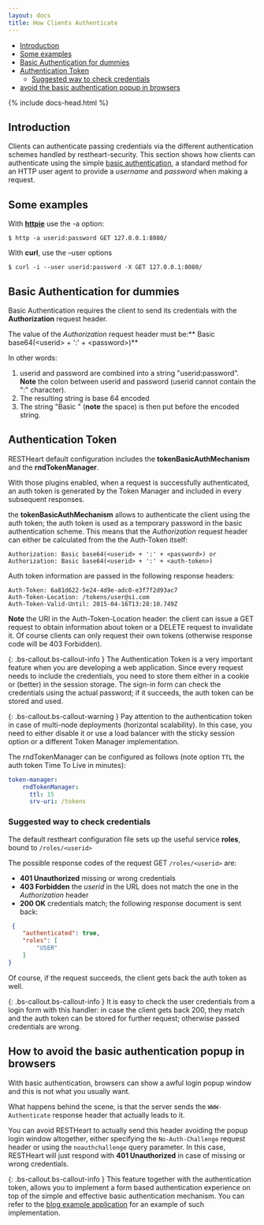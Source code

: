 ```yaml
---
layout: docs
title: How Clients Authenticate
---
```


<div markdown="1" class="d-none d-xl-block col-xl-2 order-last bd-toc">

- [Introduction](#introduction)
- [Some examples](#some-examples)
- [Basic Authentication for dummies](#basic-authentication-for-dummies)
- [Authentication Token](#authentication-token)
    - [Suggested way to check credentials](#suggested-way-to-check-credentials)
- [avoid the basic authentication popup in browsers](#avoid-the-basic-authentication-popup-in-browsers)

</div>
<div markdown="1" class="col-12 col-md-9 col-xl-8 py-md-3 bd-content">

{% include docs-head.html %} 

## Introduction

Clients can authenticate passing credentials via the different authentication schemes handled by restheart-security. 
This section shows how clients can authenticate using the simple [basic authentication](https://en.wikipedia.org/wiki/Basic_access_authentication),
a standard method for an HTTP user agent to provide a *username* and
*password* when making a request.

## Some examples

With **[httpie](https://github.com/jkbrzt/httpie)** use the -a option:


```
$ http -a userid:password GET 127.0.0.1:8080/
```

With **curl**, use the –user options


```
$ curl -i --user userid:password -X GET 127.0.0.1:8080/
```

## Basic Authentication for dummies

Basic Authentication requires the client to send its credentials with
the **Authorization** request header.

The value of the *Authorization* request header must be:** Basic
base64(&lt;userid&gt; + ':' + &lt;password&gt;)**

In other words:

1.  userid and password are combined into a string "userid:password".
    **Note** the colon between userid and password (userid cannot
    contain the ":" character).
2.  The resulting string is base 64 encoded
3.  The string "Basic " (**note** the space) is then put before the
    encoded string.

## Authentication Token

RESTHeart default configuration includes the **tokenBasicAuthMechanism** and the **rndTokenManager**.

With those plugins enabled, when a request is successfully authenticated, an auth token is generated by the Token Manager and included in every subsequent responses.

the **tokenBasicAuthMechanism** allows to authenticate the client using  the auth token; the auth token is used as a temporary password in the basic
authentication scheme. This means that the *Authorization* request
header can either be calculated from the the Auth-Token itself:

`Authorization: Basic base64(<userid> + ':' + <password>) or Authorization: Basic base64(<userid> + ':' + <auth-token>)`

Auth token information are passed in the following response headers:


```
Auth-Token: 6a81d622-5e24-4d9e-adc0-e3f7f2d93ac7
Auth-Token-Location: /tokens/user@si.com
Auth-Token-Valid-Until: 2015-04-16T13:28:10.749Z
```

**Note** the URI in the Auth-Token-Location header: the client can issue
a GET request to obtain information about token or a DELETE request to
invalidate it. Of course clients can only request their own tokens
(otherwise response code will be 403 Forbidden).

{: .bs-callout.bs-callout-info }
The Authentication Token is a very important feature when you are
developing a web application. Since every request needs to include the
credentials, you need to store them either in a cookie or (better) in
the session storage. The sign-in form can check the credentials using
the actual password; if it succeeds, the auth token can be stored and
used.

{: .bs-callout.bs-callout-warning }
Pay attention to the authentication token in case of multi-node
deployments (horizontal scalability). In this case, you need to either
disable it or use a load balancer with the sticky session option or a different Token Manager implementation.

The rndTokenManager can be configured as follows (note option `TTL` the auth token Time To Live in minutes):


``` yml
token-manager:
    rndTokenManager:
      ttl: 15
      srv-uri: /tokens
```

### Suggested way to check credentials

The default restheart configuration file sets up the useful service **roles**, bound to `/roles/<userid>`

The possible response codes of the request GET `/roles/<userid>`
are:

-   **401 Unauthorized** missing or wrong credentials
-   **403 Forbidden** the *userid* in the URL does not match the one in
    the *Authorization* header
-   **200 OK** credentials match; the following response document is
    sent back:


``` json
 {
    "authenticated": true, 
    "roles": [
        "USER"
    ]
}
```

Of course, if the request succeeds, the client gets back the auth token
as well.

{: .bs-callout.bs-callout-info }
It is easy to check the user credentials from a login form with this
handler: in case the client gets back 200, they match and the auth token
can be stored for further request; otherwise passed credentials are
wrong.

## How to avoid the basic authentication popup in browsers

With basic authentication, browsers can show a awful login popup window
and this is not what you usually want.

What happens behind the scene, is that the server sends
the `WWW-Authenticate` response header that actually leads to it. 

You can avoid RESTHeart to actually send this header avoiding the popup
login window altogether, either specifying
the `No-Auth-Challenge` request header or using
the `noauthchallenge` query parameter. In this case, RESTHeart will just
respond with **401 Unauthorized** in case of missing or wrong
credentials.

{: .bs-callout.bs-callout-info }
This feature together with the authentication token, allows you to
implement a form based authentication experience on top of the simple
and effective basic authentication mechanism. You can refer to the [blog
example application](https://github.com/softinstigate/restheart-blog-example) for an example of such implementation.

</div>